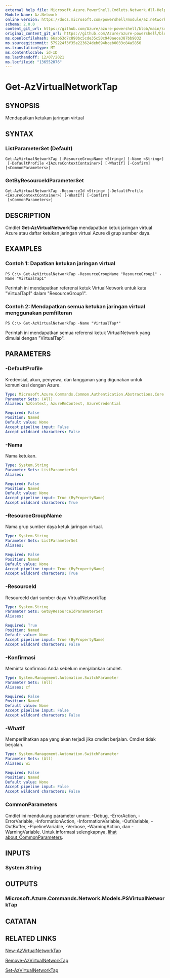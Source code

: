 ```yaml
---
external help file: Microsoft.Azure.PowerShell.Cmdlets.Network.dll-Help.xml
Module Name: Az.Network
online version: https://docs.microsoft.com/powershell/module/az.network/get-azvirtualnetworktap
schema: 2.0.0
content_git_url: https://github.com/Azure/azure-powershell/blob/main/src/Network/Network/help/Get-AzVirtualNetworkTap.md
original_content_git_url: https://github.com/Azure/azure-powershell/blob/main/src/Network/Network/help/Get-AzVirtualNetworkTap.md
ms.openlocfilehash: 66ab63d7c890bc5cde35c50c940aece387bb9032
ms.sourcegitcommit: 579224f3f35e223624deb694bceb0033c84a5856
ms.translationtype: MT
ms.contentlocale: id-ID
ms.lasthandoff: 12/07/2021
ms.locfileid: "136552076"
---
```

# Get-AzVirtualNetworkTap

## SYNOPSIS
Mendapatkan ketukan jaringan virtual

## SYNTAX

### ListParameterSet (Default)
```
Get-AzVirtualNetworkTap [-ResourceGroupName <String>] [-Name <String>]
 [-DefaultProfile <IAzureContextContainer>] [-WhatIf] [-Confirm] [<CommonParameters>]
```

### GetByResourceIdParameterSet
```
Get-AzVirtualNetworkTap -ResourceId <String> [-DefaultProfile <IAzureContextContainer>] [-WhatIf] [-Confirm]
 [<CommonParameters>]
```

## DESCRIPTION
Cmdlet **Get-AzVirtualNetworkTap** mendapatkan ketuk jaringan virtual Azure atau daftar ketukan jaringan virtual Azure di grup sumber daya.

## EXAMPLES

### Contoh 1: Dapatkan ketukan jaringan virtual
```
PS C:\> Get-AzVirtualNetworkTap -ResourceGroupName "ResourceGroup1" -Name "VirtualTap1"
```

Perintah ini mendapatkan referensi ketuk VirtualNetwork untuk kata "VirtualTap1" dalam "ResourceGroup1".

### Contoh 2: Mendapatkan semua ketukan jaringan virtual menggunakan pemfilteran
```
PS C:\> Get-AzVirtualNetworkTap -Name "VirtualTap*"
```

Perintah ini mendapatkan semua referensi ketuk VirtualNetwork yang dimulai dengan "VirtualTap".

## PARAMETERS

### -DefaultProfile
Kredensial, akun, penyewa, dan langganan yang digunakan untuk komunikasi dengan Azure.

```yaml
Type: Microsoft.Azure.Commands.Common.Authentication.Abstractions.Core.IAzureContextContainer
Parameter Sets: (All)
Aliases: AzContext, AzureRmContext, AzureCredential

Required: False
Position: Named
Default value: None
Accept pipeline input: False
Accept wildcard characters: False
```

### -Nama
Nama ketukan.

```yaml
Type: System.String
Parameter Sets: ListParameterSet
Aliases:

Required: False
Position: Named
Default value: None
Accept pipeline input: True (ByPropertyName)
Accept wildcard characters: True
```

### -ResourceGroupName
Nama grup sumber daya ketuk jaringan virtual.

```yaml
Type: System.String
Parameter Sets: ListParameterSet
Aliases:

Required: False
Position: Named
Default value: None
Accept pipeline input: True (ByPropertyName)
Accept wildcard characters: True
```

### -ResourceId
ResourceId dari sumber daya VirtualNetworkTap

```yaml
Type: System.String
Parameter Sets: GetByResourceIdParameterSet
Aliases:

Required: True
Position: Named
Default value: None
Accept pipeline input: True (ByPropertyName)
Accept wildcard characters: False
```

### -Konfirmasi
Meminta konfirmasi Anda sebelum menjalankan cmdlet.

```yaml
Type: System.Management.Automation.SwitchParameter
Parameter Sets: (All)
Aliases: cf

Required: False
Position: Named
Default value: None
Accept pipeline input: False
Accept wildcard characters: False
```

### -WhatIf
Memperlihatkan apa yang akan terjadi jika cmdlet berjalan. Cmdlet tidak berjalan.

```yaml
Type: System.Management.Automation.SwitchParameter
Parameter Sets: (All)
Aliases: wi

Required: False
Position: Named
Default value: None
Accept pipeline input: False
Accept wildcard characters: False
```

### CommonParameters
Cmdlet ini mendukung parameter umum: -Debug, -ErrorAction, -ErrorVariable, -InformationAction, -InformationVariable, -OutVariable, -OutBuffer, -PipelineVariable, -Verbose, -WarningAction, dan -WarningVariable. Untuk informasi selengkapnya, [lihat about_CommonParameters](http://go.microsoft.com/fwlink/?LinkID=113216).

## INPUTS

### System.String

## OUTPUTS

### Microsoft.Azure.Commands.Network.Models.PSVirtualNetworkTap

## CATATAN

## RELATED LINKS

[New-AzVirtualNetworkTap](./New-AzVirtualNetworkTap.md)

[Remove-AzVirtualNetworkTap](./Remove-AzVirtualNetworkTap.md)

[Set-AzVirtualNetworkTap](./Set-AzVirtualNetworkTap.md)
